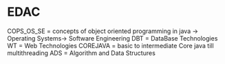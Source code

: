 # EDAC

COPS_OS_SE = concepts of object oriented programming in java -> Operating Systems-> Software Engineering
DBT = DataBase Technologies
WT = Web Technologies
COREJAVA = basic to intermediate Core java till multithreading
ADS = Algorithm and Data Structures

